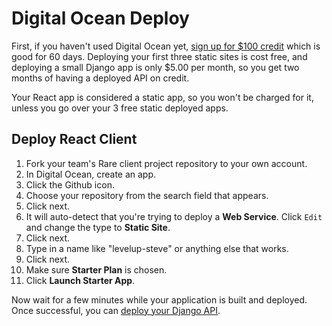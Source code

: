 # Digital Ocean Deploy

First, if you haven't used Digital Ocean yet, [sign up for $100 credit](https://m.do.co/c/47e5e578d1cd) which is good for 60 days. Deploying your first three static sites is cost free, and deploying a small Django app is only $5.00 per month, so you get two months of having a deployed API on credit.

Your React app is considered a static app, so you won't be charged for it, unless you go over your 3 free static deployed apps.

## Deploy React Client

1. Fork your team's Rare client project repository to your own account.
1. In Digital Ocean, create an app.
1. Click the Github icon.
1. Choose your repository from the search field that appears.
1. Click next.
1. It will auto-detect that you're trying to deploy a **Web Service**. Click `Edit` and change the type to **Static Site**.
1. Click next.
1. Type in a name like "levelup-steve" or anything else that works.
1. Click next.
1. Make sure **Starter Plan** is chosen.
1. Click **Launch Starter App**.

Now wait for a few minutes while your application is built and deployed. Once successful, you can [deploy your Django API](./CLOUD_DIGITAL_OCEAN.md).


